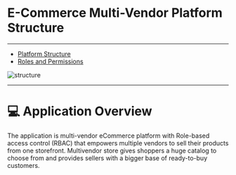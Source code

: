 # E-Commerce Multi-Vendor Platform Structure

---

- [Platform Structure](#section-1)
- [Roles and Permissions](#section-2)

<a name="section-1"></a>

![structure](/docs/images/project/multi_vendor.png)

---

# 💻 Application Overview

The application is multi-vendor eCommerce platform with Role-based access control (RBAC) that empowers multiple vendors to sell their products from one storefront. Multivendor store gives shoppers a huge catalog to choose from and provides sellers with a bigger base of ready-to-buy customers.



